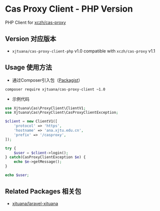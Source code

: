 # Cas Proxy Client - PHP Version

PHP Client for [xczh/cas-proxy](https://git.xjtuana.com/xczh/cas-proxy)

## Version 对应版本

- `xjtuana/cas-proxy-client-php` v1.0 compatible with `xczh/cas-proxy` v1.1

## Usage 使用方法

- 通过Composer引入包（[Packagist](https://packagist.org/packages/xjtuana/cas-proxy-client)）

```shell
composer require xjtuana/cas-proxy-client ~1.0
```

- 示例代码

```php
use Xjtuana\Cas\ProxyClient\ClientV1;
use Xjtuana\Cas\ProxyClient\CasProxyClientException;

$client = new ClientV1([
    'protocol' => 'https',
    'hostname' => 'ana.xjtu.edu.cn',
    'prefix' => '/casproxy',
]);

try {
    $user = $client->login();
} catch(CasProxyClientException $e) {
    echo $e->getMessage();
}

echo $user;
```

## Related Packages 相关包

- [xjtuana/laravel-xjtuana](https://git.xjtuana.com/xjtuana/laravel-xjtuana)